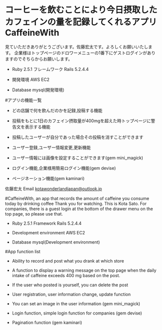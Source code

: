# コーヒーを飲むことにより今日摂取したカフェインの量を記録してくれるアプリCaffeineWith
見ていただきありがとうございます。佐藤宏太です。よろしくお願いいたします。
企業様はトップページのドロワーメニューの1番下にゲストログインがありますのでそちらからお願いします。

* Ruby 2.5.1 フレームワーク Rails 5.2.4.4

* 開発環境 AWS EC2

* Database mysql(開発環境)  
  
#アプリの機能一覧

* どの店舗で何を飲んだのかを記録,投稿する機能  

* 投稿をもとに1日のカフェイン摂取量が400mgを超えた時トップページに警告文を表示する機能

* 投稿したユーザーが自分であった場合その投稿を消すことができます  

* ユーザー登録,ユーザー情報変更,更新機能  

* ユーザー情報には画像を設定することができます(gem mini_magick)

* ログイン機能,企業様用簡易ログイン機能(gem devise)

* ページネーション機能(gem kaminari)

佐藤宏太
Email <kotawonderlandjapan@outlook.jp>

#CaffeineWith, an app that records the amount of caffeine you consume today by drinking coffee
Thank you for watching. This is Kota Sato.
For companies, there is a guest login at the bottom of the drawer menu on the top page, so please use that.

* Ruby 2.5.1 Framework Rails 5.2.4.4

* Development environment AWS EC2

* Database mysql(Development environment)  

#App function list

* Ability to record and post what you drank at which store

* A function to display a warning message on the top page when the daily intake of caffeine exceeds 400 mg based on the post.

* If the user who posted is yourself, you can delete the post

* User registration, user information change, update function

* You can set an image in the user information (gem mini_magick)

* Login function, simple login function for companies (gem devise)

* Pagination function (gem kaminari)
